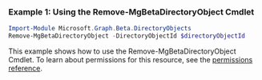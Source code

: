 ### Example 1: Using the Remove-MgBetaDirectoryObject Cmdlet
```powershell
Import-Module Microsoft.Graph.Beta.DirectoryObjects
Remove-MgBetaDirectoryObject -DirectoryObjectId $directoryObjectId
```
This example shows how to use the Remove-MgBetaDirectoryObject Cmdlet.
To learn about permissions for this resource, see the [permissions reference](/graph/permissions-reference).
